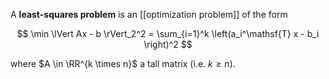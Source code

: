 A **least-squares problem** is an [[optimization problem]] of the form

$$
\min \lVert Ax - b \rVert_2^2 = \sum_{i=1}^k \left(a_i^\mathsf{T} x - b_i \right)^2
$$

where $A \in \RR^{k \times n}$ a tall matrix (i.e. $k \geqslant n$).